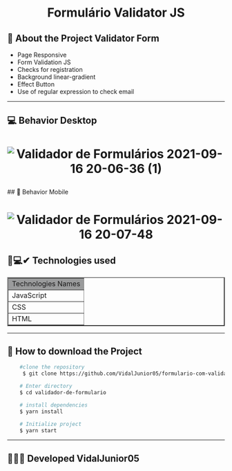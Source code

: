 <h1 align="center">
    Formulário Validator JS
</h1>

## 📒 About the Project Validator Form
 
 <ul>
    <li>Page Responsive</li>
    <li>Form Validation JS</li>
    <li>Checks for registration </li>
    <li>Background  linear-gradient </li>
    <li>Effect Button </li>
    <li>Use of regular expression to check email </li>
 </ul>

 --- 
## 💻 Behavior Desktop
<h1 align="center">

![Validador de Formulários 2021-09-16 20-06-36 (1)](https://user-images.githubusercontent.com/84291331/133697578-49c1cc9b-53f0-4200-9c7e-9158afd71138.gif)

</h1>
 ## 📱 Behavior Mobile 
 <h1 align="center">
 
![Validador de Formulários 2021-09-16 20-07-48](https://user-images.githubusercontent.com/84291331/133697083-e0eb10da-4e7a-4705-a063-f0a764b0f5af.gif)
 
 </h1>

 ## 📲💻✔ Technologies  used
 <table border="2" width="200px">
    <tr>
        <td bgcolor="#9a9b9c">Technologies Names</td>
    </tr>
    <tr>
        <td>JavaScript</td>
    </tr>
    <tr>
        <td>CSS</td>
    </tr>
    <tr>
        <td>HTML</td>
    </tr>
 </table>

 --- 

## 📁 How to download the Project 
```bash 
    #clone the repository
     $ git clone https://github.com/VidalJunior05/formulario-com-validator-js.git

    # Enter directory
    $ cd validador-de-formulario

    # install dependencies
    $ yarn install

    # Initialize project
    $ yarn start
``` 

--- 

## 👨‍💻🔰  Developed VidalJunior05